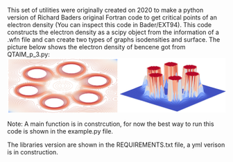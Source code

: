 This set of utilities were originally created on 2020 to make a python version of Richard Baders original Fortran code to get critical points of an electron density (You can inspect this code in Bader/EXT94). This code constructs the electron density as a scipy object from the information of a .wfn file and can create two types of graphs isodensities and surface. The picture below shows the electron density of bencene got from QTAIM_p_3.py:
![alt text](figures/hrad.jpg?raw=true)

Note: A main function is in constrcution, for now the best way to run this code is shown in the example.py file.

The libraries version are shown in the REQUIREMENTS.txt file, a yml verison is in construction.
